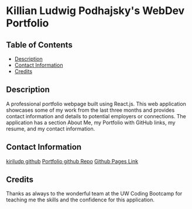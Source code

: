 # Killian Ludwig Podhajsky's WebDev Portfolio


## Table of Contents

- [Description](#description)
- [Contact Information](#contact)
- [Credits](#credits)




## Description

A professional portfolio webpage built using React.js. This web application showcases some of my work from the last three months and provides contact information and details to potential employers or connections. The application has a section About Me, my Portfolio with GitHub links, my resume, and my contact information. 




## Contact Information 

[kiriludp github](https://github.com/kiriludp)
[Portfolio github Repo](https://github.com/kiriludp/Portfolio_KLP)
[Github Pages Link]()



## Credits 

Thanks as always to the wonderful team at the UW Coding Bootcamp for teaching me the skills and the confidence for this application. 
